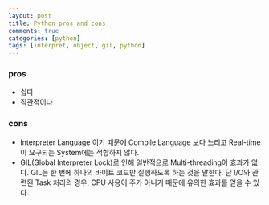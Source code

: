 ```yaml
---
layout: post
title: Python pros and cons
comments: true
categories: [python]
tags: [interpret, object, gil, python]
---
```


### pros
- 쉽다
- 직관적이다

### cons
- Interpreter Language 이기 때문에 Compile Language 보다 느리고 Real-time 이 요구되는 System에는 적합하지 않다.
- GIL(Global Interpreter Lock)로 인해 일반적으로 Multi-threading이 효과가 없다. 
GIL은 한 번에 하나의 바이트 코드만 실행하도록 하는 것을 말한다. 
단 I/O와 관련된 Task 처리의 경우, CPU 사용이 주가 아니기 때문에 유의한 효과를 얻을 수 있다.
